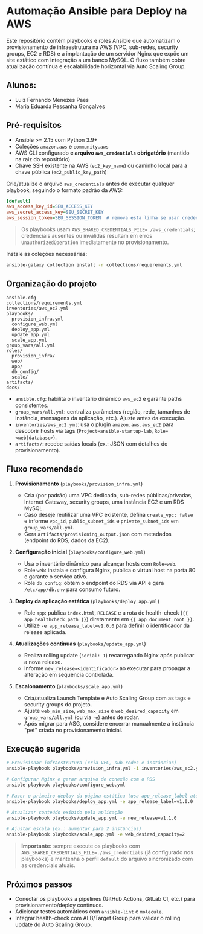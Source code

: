 # Automação Ansible para Deploy na AWS


Este repositório contém playbooks e roles Ansible que automatizam o provisionamento de infraestrutura na AWS (VPC, sub-redes, security groups, EC2 e RDS) e a implantação de um servidor Nginx que expõe um site estático com integração a um banco MySQL. O fluxo também cobre atualização contínua e escalabilidade horizontal via Auto Scaling Group.

## Alunos:
- Luiz Fernando Menezes Paes
- Maria Eduarda Pessanha Gonçalves

## Pré-requisitos
- Ansible >= 2.15 com Python 3.9+
- Coleções `amazon.aws` e `community.aws`
- AWS CLI configurado **e arquivo `aws_credentials` obrigatório** (mantido na raiz do repositório)
- Chave SSH existente na AWS (`ec2_key_name`) ou caminho local para a chave pública (`ec2_public_key_path`)

Crie/atualize o arquivo `aws_credentials` antes de executar qualquer playbook, seguindo o formato padrão da AWS:

```ini
[default]
aws_access_key_id=SEU_ACCESS_KEY
aws_secret_access_key=SEU_SECRET_KEY
aws_session_token=SEU_SESSION_TOKEN  # remova esta linha se usar credenciais permanentes
```

> Os playbooks usam `AWS_SHARED_CREDENTIALS_FILE=./aws_credentials`; credenciais ausentes ou inválidas resultam em erros `UnauthorizedOperation` imediatamente no provisionamento.

Instale as coleções necessárias:

```bash
ansible-galaxy collection install -r collections/requirements.yml
```

## Organização do projeto
```
ansible.cfg
collections/requirements.yml
inventories/aws_ec2.yml
playbooks/
  provision_infra.yml
  configure_web.yml
  deploy_app.yml
  update_app.yml
  scale_app.yml
group_vars/all.yml
roles/
  provision_infra/
  web/
  app/
  db_config/
  scale/
artifacts/
docs/
```

- `ansible.cfg`: habilita o inventário dinâmico `aws_ec2` e garante paths consistentes.
- `group_vars/all.yml`: centraliza parâmetros (região, rede, tamanhos de instância, mensagens da aplicação, etc.). Ajuste antes da execução.
- `inventories/aws_ec2.yml`: usa o plugin `amazon.aws.aws_ec2` para descobrir hosts via tags (`Project=ansible-startup-lab`, `Role=<web|database>`).
- `artifacts/`: recebe saídas locais (ex.: JSON com detalhes do provisionamento).

## Fluxo recomendado
1. **Provisionamento** (`playbooks/provision_infra.yml`)
   - Cria (por padrão) uma VPC dedicada, sub-redes públicas/privadas, Internet Gateway, security groups, uma instância EC2 e um RDS MySQL.
   - Caso deseje reutilizar uma VPC existente, defina `create_vpc: false` e informe `vpc_id`, `public_subnet_ids` e `private_subnet_ids` em `group_vars/all.yml`.
   - Gera `artifacts/provisioning_output.json` com metadados (endpoint do RDS, dados da EC2).

2. **Configuração inicial** (`playbooks/configure_web.yml`)
   - Usa o inventário dinâmico para alcançar hosts com `Role=web`.
   - Role `web`: instala e configura Nginx, publica o virtual host na porta 80 e garante o serviço ativo.
   - Role `db_config`: obtém o endpoint do RDS via API e gera `/etc/app/db.env` para consumo futuro.

3. **Deploy da aplicação estática** (`playbooks/deploy_app.yml`)
   - Role `app`: publica `index.html`, `RELEASE` e a rota de health-check (`{{ app_healthcheck_path }}`) diretamente em `{{ app_document_root }}`.
   - Utilize `-e app_release_label=v1.0.0` para definir o identificador da release aplicada.

4. **Atualizações contínuas** (`playbooks/update_app.yml`)
   - Realiza rolling update (`serial: 1`) recarregando Nginx após publicar a nova release.
   - Informe `new_release=<identificador>` ao executar para propagar a alteração em sequência controlada.

5. **Escalonamento** (`playbooks/scale_app.yml`)
   - Cria/atualiza Launch Template e Auto Scaling Group com as tags e security groups do projeto.
   - Ajuste `web_min_size`, `web_max_size` e `web_desired_capacity` em `group_vars/all.yml` (ou via `-e`) antes de rodar.
   - Após migrar para ASG, considere encerrar manualmente a instância "pet" criada no provisionamento inicial.

## Execução sugerida
```bash
# Provisionar infraestrutura (cria VPC, sub-redes e instâncias)
ansible-playbook playbooks/provision_infra.yml -i inventories/aws_ec2.yml

# Configurar Nginx e gerar arquivo de conexão com o RDS
ansible-playbook playbooks/configure_web.yml

# Fazer o primeiro deploy da página estática (usa app_release_label atual)
ansible-playbook playbooks/deploy_app.yml -e app_release_label=v1.0.0

# Atualizar conteúdo exibido pela aplicação
ansible-playbook playbooks/update_app.yml -e new_release=v1.1.0

# Ajustar escala (ex.: aumentar para 2 instâncias)
ansible-playbook playbooks/scale_app.yml -e web_desired_capacity=2
```

> **Importante:** sempre execute os playbooks com `AWS_SHARED_CREDENTIALS_FILE=./aws_credentials` (já configurado nos playbooks) e mantenha o perfil `default` do arquivo sincronizado com as credenciais atuais.

## Próximos passos
- Conectar os playbooks a pipelines (GitHub Actions, GitLab CI, etc.) para provisionamento/deploy contínuos.
- Adicionar testes automáticos com `ansible-lint` e `molecule`.
- Integrar health-check com ALB/Target Group para validar o rolling update do Auto Scaling Group.
